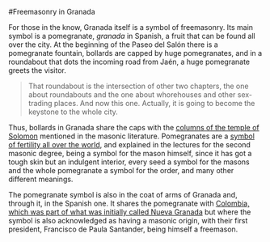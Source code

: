 #Freemasonry in Granada

For those in the know, Granada itself is a symbol of freemasonry. Its main symbol is a pomegranate, *granada* in Spanish, a fruit that can be found all over the city. At the beginning of the Paseo del Salón there is a pomegranate fountain, bollards are capped by huge pomegranates, and in a roundabout that dots the incoming road from Jaén, a huge pomegranate greets the visitor.

>That roundabout is the intersection of other two chapters, the one about roundabouts and the one about whorehouses and other sex-trading places. And now this one. Actually, it is going to become the keystone to the whole city.

Thus, bollards in Granada share the caps with the [columns of the temple of Solomon](http://www.masonicdictionary.com/pomegranate.html) mentioned in the masonic literature. Pomegranates are a [symbol of fertility all over the world](http://www.themasonictrowel.com/Articles/Symbolism/comprehensive_files/short_symbolism/pomegranates.htm), and explained in the lectures for the second masonic degree, being a symbol for the mason himself, since it has got a tough skin but an indulgent interior, every seed a symbol for the masons and the whole pomegranate a symbol for the order, and many other different meanings.

The pomegranate symbol is also in the coat of arms of Granada and, through it, in the Spanish one. It shares the pomegranate with [Colombia, which was part of what was initially called Nueva Granada](http://aperiresecreta.blogspot.com.es/2015/06/colombianopoly-el-poder-de-la-masoneria.html) but where the symbol is also acknowledged as having a masonic origin, with their first president, Francisco de Paula Santander, being himself a freemason. 
